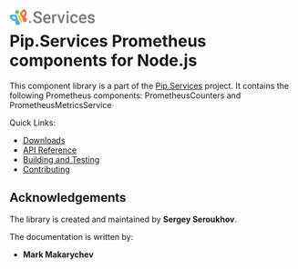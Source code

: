 # <img src="https://github.com/pip-services/pip-services/raw/master/design/Logo.png" alt="Pip.Services Logo" style="max-width:30%"> <br/> Pip.Services Prometheus components for Node.js

This component library is a part of the [Pip.Services](https://github.com/pip-services/pip-services) project.
It contains the following Prometheus components: PrometheusCounters and PrometheusMetricsService

Quick Links:

* [Downloads](https://github.com/pip-services-node/pip-services-prometheus-node/blob/master/doc/Downloads.md)
* [API Reference](https://rawgit.com/pip-services-node/pip-services-prometheus-node/master/doc/api/globals.html)
* [Building and Testing](https://github.com/pip-services-node/pip-services-prometheus-node/blob/master/doc/Development.md)
* [Contributing](https://github.com/pip-services-node/pip-services-prometheus-node/blob/master/doc/Development.md/#contrib)

## Acknowledgements

The library is created and maintained by **Sergey Seroukhov**.

The documentation is written by:
- **Mark Makarychev**